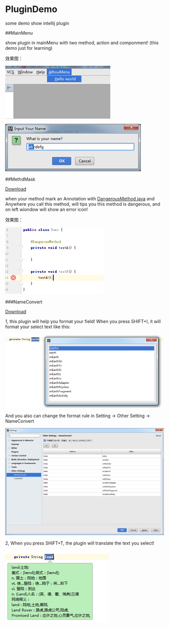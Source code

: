 # PluginDemo
some demo show intellij plugin

##MainMenu

  show plugin in mainMenu with two method, action and componment! (this demo just for learning)

  效果图：

  ![mainmenu_01](./MainMenu/mainmenu_01.png)

  ![mainmenu_02](./MainMenu/mainmenu_02.png)

##MethdMask

  [Download](https://github.com/CzwAthou/PluginDemo/raw/master/MethodMask/MethodMask.jar)

  when your method mark an Annotation with  [DangerousMethod.java](./MethodMask/DangerousMethod.java "DangerousMethod.java") and Anywhere you call this method, will tips you this method is dangerous, and on left wiondow will show an error icon! 

 
  效果图：

  ![maskmethod](./MethodMask/maskmethod.png)
 

###NameConvert

  [Download](https://github.com/CzwAthou/PluginDemo/raw/master/NameConvert/NameConvert.jar)

  1, this plugin will help you format your field! When you press SHIFT+I, it will format your select text like this:

  ![效果图](./NameConvert/nameconvert01.png)

  And you also can change the format rule in Setting -> Other Setting -> NameConvert 

  ![效果图](./NameConvert/nameconvert02.png)

	
  2, When you press SHIFT+T, the plugin will translate the text you select!

  ![效果图](./NameConvert/nameconvert03.png)
